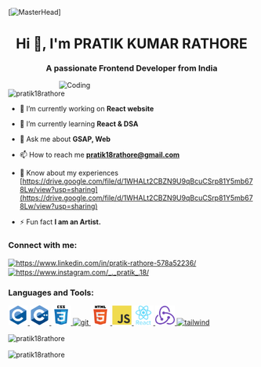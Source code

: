 [![MasterHead](https://maruf001-mt.github.io/Premium-Delivery/web.gif)]
<h1 align="center">Hi 👋, I'm PRATIK KUMAR RATHORE</h1>
<h3 align="center">A passionate Frontend Developer from India</h3>

<img align="right" alt="Coding" width="400" src="https://img.etimg.com/thumb/width-1200,height-900,imgsize-638053,resizemode-75,msid-84146083/prime/technology-and-startups/booting-up-developer-economy-how-tech-startups-are-helping-coders-build-and-test-software-faster.jpg" />

<p align="left"> <img src="https://komarev.com/ghpvc/?username=pratik18rathore&label=Profile%20views&color=0e75b6&style=flat" alt="pratik18rathore" /> </p>

- 🔭 I’m currently working on **React website**

- 🌱 I’m currently learning **React & DSA**

- 💬 Ask me about **GSAP, Web**

- 📫 How to reach me **pratik18rathore@gmail.com**

- 📄 Know about my experiences [https://drive.google.com/file/d/1WHALt2CBZN9U9qBcuCSrp81Y5mb678Lw/view?usp=sharing](https://drive.google.com/file/d/1WHALt2CBZN9U9qBcuCSrp81Y5mb678Lw/view?usp=sharing)

- ⚡ Fun fact **I am an Artist.**

<h3 align="left">Connect with me:</h3>
<p align="left">
<a href="https://linkedin.com/in/https://www.linkedin.com/in/pratik-rathore-578a52236/" target="blank"><img align="center" src="https://raw.githubusercontent.com/rahuldkjain/github-profile-readme-generator/master/src/images/icons/Social/linked-in-alt.svg" alt="https://www.linkedin.com/in/pratik-rathore-578a52236/" height="30" width="40" /></a>
<a href="https://instagram.com/https://www.instagram.com/_._pratik_.18/" target="blank"><img align="center" src="https://raw.githubusercontent.com/rahuldkjain/github-profile-readme-generator/master/src/images/icons/Social/instagram.svg" alt="https://www.instagram.com/_._pratik_.18/" height="30" width="40" /></a>
</p>

<h3 align="left">Languages and Tools:</h3>
<p align="left"> <a href="https://www.cprogramming.com/" target="_blank" rel="noreferrer"> <img src="https://raw.githubusercontent.com/devicons/devicon/master/icons/c/c-original.svg" alt="c" width="40" height="40"/> </a> <a href="https://www.w3schools.com/cpp/" target="_blank" rel="noreferrer"> <img src="https://raw.githubusercontent.com/devicons/devicon/master/icons/cplusplus/cplusplus-original.svg" alt="cplusplus" width="40" height="40"/> </a> <a href="https://www.w3schools.com/css/" target="_blank" rel="noreferrer"> <img src="https://raw.githubusercontent.com/devicons/devicon/master/icons/css3/css3-original-wordmark.svg" alt="css3" width="40" height="40"/> </a> <a href="https://git-scm.com/" target="_blank" rel="noreferrer"> <img src="https://www.vectorlogo.zone/logos/git-scm/git-scm-icon.svg" alt="git" width="40" height="40"/> </a> <a href="https://www.w3.org/html/" target="_blank" rel="noreferrer"> <img src="https://raw.githubusercontent.com/devicons/devicon/master/icons/html5/html5-original-wordmark.svg" alt="html5" width="40" height="40"/> </a> <a href="https://developer.mozilla.org/en-US/docs/Web/JavaScript" target="_blank" rel="noreferrer"> <img src="https://raw.githubusercontent.com/devicons/devicon/master/icons/javascript/javascript-original.svg" alt="javascript" width="40" height="40"/> </a> <a href="https://reactjs.org/" target="_blank" rel="noreferrer"> <img src="https://raw.githubusercontent.com/devicons/devicon/master/icons/react/react-original-wordmark.svg" alt="react" width="40" height="40"/> </a> <a href="https://redux.js.org" target="_blank" rel="noreferrer"> <img src="https://raw.githubusercontent.com/devicons/devicon/master/icons/redux/redux-original.svg" alt="redux" width="40" height="40"/> </a> <a href="https://tailwindcss.com/" target="_blank" rel="noreferrer"> <img src="https://www.vectorlogo.zone/logos/tailwindcss/tailwindcss-icon.svg" alt="tailwind" width="40" height="40"/> </a> </p>

<p><img align="center" src="https://github-readme-stats.vercel.app/api/top-langs?username=pratik18rathore&show_icons=true&locale=en&layout=compact" alt="pratik18rathore" /></p>

<p><img align="center" src="https://github-readme-streak-stats.herokuapp.com/?user=pratik18rathore&" alt="pratik18rathore" /></p>



<!---
Pratik18Rathore/Pratik18Rathore is a ✨ special ✨ repository because its `README.md` (this file) appears on your GitHub profile.
You can click the Preview link to take a look at your changes.
--->
